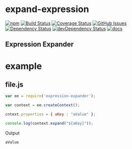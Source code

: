 # expand-expression
[![npm](https://img.shields.io/npm/v/expand-expression.svg)](https://www.npmjs.com/package/expand-expression)
[![Build Status](https://secure.travis-ci.org/arlac77/expand-expression.png)](http://travis-ci.org/arlac77/expand-expression)
[![Coverage Status](https://coveralls.io/repos/arlac77/expand-expression/badge.svg)](https://coveralls.io/r/arlac77/expand-expression)
[![GitHub Issues](https://img.shields.io/github/issues/arlac77/expand-expression.svg?style=flat-square)](https://github.com/arlac77/expand-expression/issues)
[![Dependency Status](https://david-dm.org/arlac77/expand-expression.svg)](https://david-dm.org/arlac77/expand-expression)
[![devDependency Status](https://david-dm.org/arlac77/expand-expression/dev-status.svg)](https://david-dm.org/arlac77/expand-expression#info=devDependencies)
[![docs](http://inch-ci.org/github/arlac77/expand-expression.svg?branch=master)](http://inch-ci.org/github/arlac77/expand-expression)

Expression Expander
-------------------
# example

## file.js

```js
var ee = require('expression-expander');

var context = ee.createContext();

cntext.properties = { aKey : "aValue" };

console.log(context.expand("${aKey}"));
```

Output

```
aValue
```
